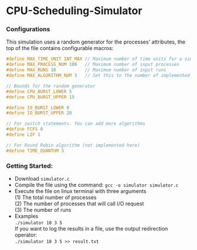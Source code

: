 # CPU-Scheduling-Simulator
### Configurations
This simulation uses a random generator for the processes' attributes, the top of the file contains configurable macros:
```c
#define MAX_TIME_UNIT INT_MAX // Maximum number of time units for a simulation run
#define MAX_PROCESS_NUM 100   // Maximum number of input processes
#define MAX_RUNS 10           // Maximum number of input runs
#define MAX_ALGORITHM_NUM 3   // Set this to the number of implemented algorithms that you will use

// Bounds for the random generator
#define CPU_BURST_LOWER 5
#define CPU_BURST_UPPER 15

#define IO_BURST_LOWER 0
#define IO_BURST_UPPER 20

// For switch statements. You can add more algorithms
#define FCFS 0
#define LIF 1

// For Round Robin algorithm (not implemented here)
#define TIME_QUANTUM 3
```

### Getting Started:
- Download `simulator.c`
- Compile the file using the command:
`gcc -o simulator simulator.c`
- Execute the file on linux terminal with three arguments<br>
(1) The total number of processes<br>
(2) The number of processes that will call I/O request<br>
(3) The number of runs<br>
- Examples<br>
`./simulator 10 3 5`<br>
If you want to log the results in a file, use the output redirection operator:<br>
`./simulator 10 3 5 >> result.txt`
<br>

